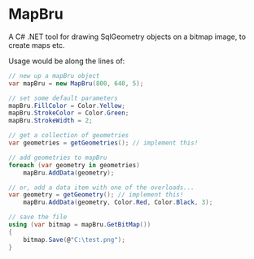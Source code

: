 # MapBru
A C# .NET tool for drawing SqlGeometry objects on a bitmap image, to create maps etc.

Usage would be along the lines of:

```C#
// new up a mapBru object
var mapBru = new MapBru(800, 640, 5);

// set some default parameters
mapBru.FillColor = Color.Yellow;
mapBru.StrokeColor = Color.Green;
mapBru.StrokeWidth = 2;

// get a collection of geometries
var geometries = getGeometries(); // implement this!

// add geometries to mapBru
foreach (var geometry in geometries)
	mapBru.AddData(geometry);

// or, add a data item with one of the overloads...
var geometry = getGeometry(); // implement this!
	mapBru.AddData(geometry, Color.Red, Color.Black, 3);

// save the file
using (var bitmap = mapBru.GetBitMap())
{
	bitmap.Save(@"C:\test.png");
}
```
